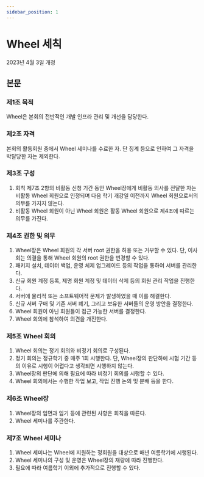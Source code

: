 ```yaml
---
sidebar_position: 1
---
```


# Wheel 세칙

2023년 4월 3일 개정

## 본문

### 제1조 목적

Wheel은 본회의 전반적인 개발 인프라 관리 및 개선을 담당한다.

### 제2조 자격

본회의 활동회원 중에서 Wheel 세미나를 수료한 자. 단 징계 등으로 인하여 그 자격을 박탈당한 자는 제외한다.

### 제3조 구성

1. 회칙 제7조 2항의 비활동 신청 기간 동안 Wheel장에게 비활동 의사를 전달한 자는 비활동 Wheel 회원으로 인정되며 다음 학기 개강일 이전까지 Wheel 회원으로서의 의무를 가지지 않는다.
2. 비활동 Wheel 회원이 아닌 Wheel 회원은 활동 Wheel 회원으로 제4조에 따르는 의무를 가진다.

### 제4조 권한 및 의무

1. Wheel장은 Wheel 회원의 각 서버 root 권한을 허용 또는 거부할 수 있다. 단, 이사회는 의결을 통해 Wheel 회원의 root 권한을 번경할 수 있다.
2. 패키지 설치, 데이터 백업, 운영 체제 업그레이드 등의 작업을 통하여 서버를 관리한다.
3. 신규 회원 계정 등록, 제명 회원 계정 및 데이터 삭제 등의 회원 관리 작업을 진행한다.
4. 서버에 물리적 또는 소프트웨어적 문제가 발생하였을 때 이를 해결한다.
5. 신규 서버 구매 및 기존 서버 폐기, 그리고 보유한 서버들의 운영 방안을 결정한다.
6. Wheel 회원이 아닌 회원들이 접근 가능한 서버를 결정한다.
7. Wheel 회의에 참석하여 의견을 개진한다.

### 제5조 Wheel 회의

1. Wheel 회의는 정기 회의와 비정기 회의로 구성된다.
2. 정기 회의는 정규학기 중 매주 1회 시행한다. 단, Wheel장의 판단하에 시험 기간 등의 이유로 시행이 어렵다고 생각되면 시행하지 않는다.
3. Wheel장의 판단에 의해 필요에 따라 비정기 회의를 시행할 수 있다.
4. Wheel 회의에서는 수행한 작업 보고, 작업 진행 논의 및 분배 등을 한다.

### 제6조 Wheel장

1. Wheel장의 임면과 임기 등에 관련된 사항은 회칙을 따른다.
2. Wheel 세미나를 주관한다.

### 제7조 Wheel 세미나

1. Wheel 세미나는 Wheel에 지원하는 정회원을 대상으로 매년 여름학기에 시행된다.
2. Wheel 세미나의 구성 및 운영은 Wheel장의 재량에 따라 진행한다.
3. 필요에 따라 여름학기 이외에 추가적으로 진행할 수 있다.
